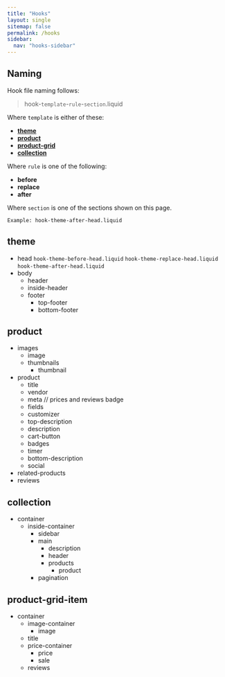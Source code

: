 ```yaml
---
title: "Hooks"
layout: single
sitemap: false
permalink: /hooks
sidebar:
  nav: "hooks-sidebar"
---
```

## Naming
Hook file naming follows:

> hook-`template`-`rule`-`section`.liquid

Where `template` is either of these: 

- **[theme](#theme)**
- **[product](#product)**
- **[product-grid](#product-grid)**
- **[collection](#collection)**

Where `rule` is one of the following:

- **before**
- **replace**
- **after**

Where `section` is one of the sections shown on this page.

``Example: hook-theme-after-head.liquid``

## theme 

- head `hook-theme-before-head.liquid` `hook-theme-replace-head.liquid` `hook-theme-after-head.liquid`
- body
    - header
    - inside-header
    - footer
        - top-footer
        - bottom-footer

## product

- images
    - image
    - thumbnails
        - thumbnail
- product
    - title
    - vendor
    - meta // prices and reviews badge
    - fields
    - customizer
    - top-description
    - description
    - cart-button
    - badges
    - timer
    - bottom-description
    - social
- related-products
- reviews

## collection

- container
    - inside-container
        - sidebar
        - main
            - description
            - header
            - products
                - product
        - pagination


## product-grid-item

- container
    - image-container
        - image
    - title
    - price-container
        - price
        - sale
    - reviews



